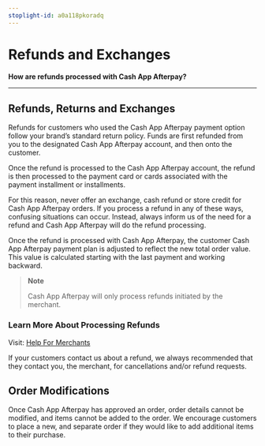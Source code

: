 ```yaml
---
stoplight-id: a0a118pkoradq
---
```

# Refunds and Exchanges

**How are refunds processed with Cash App Afterpay?**

---

## Refunds, Returns and Exchanges

Refunds for customers who used the Cash App Afterpay payment option follow your brand’s standard return policy. Funds are first refunded from you to the designated Cash App Afterpay account, and then onto the customer.

Once the refund is processed to the Cash App Afterpay account, the refund is then processed to the payment card or cards associated with the payment installment or installments. 

For this reason, never offer an exchange, cash refund or store credit for Cash App Afterpay orders. If you process a refund in any of these ways, confusing situations can occur. Instead, always inform us of the need for a refund and Cash App Afterpay will do the refund processing.

Once the refund is processed with Cash App Afterpay, the customer Cash App Afterpay payment plan is adjusted to reflect the new total order value. This value is calculated starting with the last payment and working backward.


<!-- theme: info -->
> **Note**
>
> Cash App Afterpay will only process refunds initiated by the merchant.

### Learn More About Processing Refunds

Visit: [Help For Merchants](https://help.business.afterpay.com/hc/en-us/articles/4708271751193-How-do-I-process-a-refund-)

If your customers contact us about a refund, we always recommended that they contact you, the merchant, for cancellations and/or refund requests.

## Order Modifications

Once Cash App Afterpay has approved an order, order details cannot be modified, and items cannot be added to the order. We encourage customers to place a new, and separate order if they would like to add additional items to their purchase.
